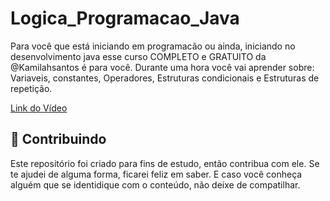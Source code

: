 # Logica_Programacao_Java
Para você que está iniciando em programacão ou ainda, iniciando no desenvolvimento java esse curso COMPLETO e GRATUITO da @Kamilahsantos é para você. Durante uma hora você vai aprender sobre: <br>
Variaveis, constantes, Operadores, Estruturas condicionais e Estruturas de repetição.


<a href="https://youtu.be/EoApbLx9jeg"> Link do Vídeo </a> <br>
<!--
## JAVA

1. O que é Java?
    - POO
    - Fortemente tipada
    - Independente de plataforma

2. O que é JVM?
3. Instalação
    - JDK Development Kit  <a href="https://www.oracle.com/br/java/technologies/downloads/#java17"> Baixar o JDK Development Kit 17.0.10  </a>   
4. Ambiente de Desenvolviemnto
    - IntelliJ IDEA <a href="https://www.jetbrains.com/idea/download/?section=windows"> Baixar o IntelliJ IDEA Community Edition </a>  

5. Sintaxe Básica
    - Variáveis
    - Tipos primitivos
    - Condicionais
    - Vetor
    - ArrayList
    - Loops
    - Casting

6. Programação Orientada a Objetos
    - Classes
    - Construtor
    - Objetos
    - Modificadores de acesso
    - Herança
    - Polimorfismo

7. Compilando
8. Execultando
-->
## 🤝 Contribuindo
Este repositório foi criado para fins de estudo, então contribua com ele. Se te ajudei de alguma forma, ficarei feliz em
saber. E caso você conheça alguém que se identidique com o conteúdo, não deixe de compatilhar.




